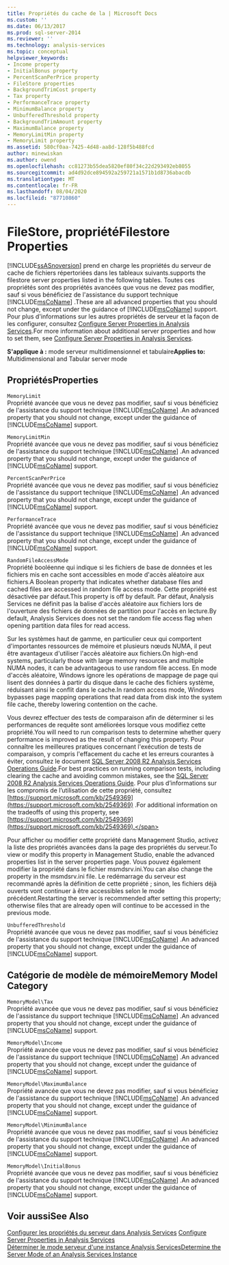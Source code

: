 ```yaml
---
title: Propriétés du cache de la | Microsoft Docs
ms.custom: ''
ms.date: 06/13/2017
ms.prod: sql-server-2014
ms.reviewer: ''
ms.technology: analysis-services
ms.topic: conceptual
helpviewer_keywords:
- Income property
- InitialBonus property
- PercentScanPerPrice property
- FileStore properties
- BackgroundTrimCost property
- Tax property
- PerformanceTrace property
- MinimumBalance property
- UnbufferedThreshold property
- BackgroundTrimAmount property
- MaximumBalance property
- MemoryLimitMin property
- MemoryLimit property
ms.assetid: 580cf0aa-7425-4d48-aa8d-128f5b488fcd
author: minewiskan
ms.author: owend
ms.openlocfilehash: cc81273b55dea5820ef80f34c22d293492eb8055
ms.sourcegitcommit: ad4d92dce894592a259721a1571b1d8736abacdb
ms.translationtype: MT
ms.contentlocale: fr-FR
ms.lasthandoff: 08/04/2020
ms.locfileid: "87710860"
---
```

# <a name="filestore-properties"></a><span data-ttu-id="87714-102">FileStore, propriété</span><span class="sxs-lookup"><span data-stu-id="87714-102">Filestore Properties</span></span>
  [!INCLUDE[ssASnoversion](../../includes/ssasnoversion-md.md)] <span data-ttu-id="87714-103">prend en charge les propriétés du serveur de cache de fichiers répertoriées dans les tableaux suivants.</span><span class="sxs-lookup"><span data-stu-id="87714-103">supports the filestore server properties listed in the following tables.</span></span> <span data-ttu-id="87714-104">Toutes ces propriétés sont des propriétés avancées que vous ne devez pas modifier, sauf si vous bénéficiez de l'assistance du support technique [!INCLUDE[msCoName](../../includes/msconame-md.md)] .</span><span class="sxs-lookup"><span data-stu-id="87714-104">These are all advanced properties that you should not change, except under the guidance of [!INCLUDE[msCoName](../../includes/msconame-md.md)] support.</span></span> <span data-ttu-id="87714-105">Pour plus d'informations sur les autres propriétés de serveur et la façon de les configurer, consultez [Configure Server Properties in Analysis Services](server-properties-in-analysis-services.md).</span><span class="sxs-lookup"><span data-stu-id="87714-105">For more information about additional server properties and how to set them, see [Configure Server Properties in Analysis Services](server-properties-in-analysis-services.md).</span></span>  
  
 <span data-ttu-id="87714-106">**S'applique à :** mode serveur multidimensionnel et tabulaire</span><span class="sxs-lookup"><span data-stu-id="87714-106">**Applies to:** Multidimensional and Tabular server mode</span></span>  
  
## <a name="properties"></a><span data-ttu-id="87714-107">Propriétés</span><span class="sxs-lookup"><span data-stu-id="87714-107">Properties</span></span>  
 `MemoryLimit`  
 <span data-ttu-id="87714-108">Propriété avancée que vous ne devez pas modifier, sauf si vous bénéficiez de l'assistance du support technique [!INCLUDE[msCoName](../../includes/msconame-md.md)] .</span><span class="sxs-lookup"><span data-stu-id="87714-108">An advanced property that you should not change, except under the guidance of [!INCLUDE[msCoName](../../includes/msconame-md.md)] support.</span></span>  
  
 `MemoryLimitMin`  
 <span data-ttu-id="87714-109">Propriété avancée que vous ne devez pas modifier, sauf si vous bénéficiez de l'assistance du support technique [!INCLUDE[msCoName](../../includes/msconame-md.md)] .</span><span class="sxs-lookup"><span data-stu-id="87714-109">An advanced property that you should not change, except under the guidance of [!INCLUDE[msCoName](../../includes/msconame-md.md)] support.</span></span>  
  
 `PercentScanPerPrice`  
 <span data-ttu-id="87714-110">Propriété avancée que vous ne devez pas modifier, sauf si vous bénéficiez de l'assistance du support technique [!INCLUDE[msCoName](../../includes/msconame-md.md)] .</span><span class="sxs-lookup"><span data-stu-id="87714-110">An advanced property that you should not change, except under the guidance of [!INCLUDE[msCoName](../../includes/msconame-md.md)] support.</span></span>  
  
 `PerformanceTrace`  
 <span data-ttu-id="87714-111">Propriété avancée que vous ne devez pas modifier, sauf si vous bénéficiez de l'assistance du support technique [!INCLUDE[msCoName](../../includes/msconame-md.md)] .</span><span class="sxs-lookup"><span data-stu-id="87714-111">An advanced property that you should not change, except under the guidance of [!INCLUDE[msCoName](../../includes/msconame-md.md)] support.</span></span>  
  
 `RandomFileAccessMode`  
 <span data-ttu-id="87714-112">Propriété booléenne qui indique si les fichiers de base de données et les fichiers mis en cache sont accessibles en mode d'accès aléatoire aux fichiers.</span><span class="sxs-lookup"><span data-stu-id="87714-112">A Boolean property that indicates whether database files and cached files are accessed in random file access mode.</span></span> <span data-ttu-id="87714-113">Cette propriété est désactivée par défaut.</span><span class="sxs-lookup"><span data-stu-id="87714-113">This property is off by default.</span></span> <span data-ttu-id="87714-114">Par défaut, Analysis Services ne définit pas la balise d'accès aléatoire aux fichiers lors de l'ouverture des fichiers de données de partition pour l'accès en lecture.</span><span class="sxs-lookup"><span data-stu-id="87714-114">By default, Analysis Services does not set the random file access flag when opening partition data files for read access.</span></span>  
  
 <span data-ttu-id="87714-115">Sur les systèmes haut de gamme, en particulier ceux qui comportent d'importantes ressources de mémoire et plusieurs nœuds NUMA, il peut être avantageux d'utiliser l'accès aléatoire aux fichiers.</span><span class="sxs-lookup"><span data-stu-id="87714-115">On high-end systems, particularly those with large memory resources and multiple NUMA nodes, it can be advantageous to use random file access.</span></span> <span data-ttu-id="87714-116">En mode d'accès aléatoire, Windows ignore les opérations de mappage de page qui lisent des données à partir du disque dans le cache des fichiers système, réduisant ainsi le conflit dans le cache.</span><span class="sxs-lookup"><span data-stu-id="87714-116">In random access mode, Windows bypasses page mapping operations that read data from disk into the system file cache, thereby lowering contention on the cache.</span></span>  
  
 <span data-ttu-id="87714-117">Vous devrez effectuer des tests de comparaison afin de déterminer si les performances de requête sont améliorées lorsque vous modifiez cette propriété.</span><span class="sxs-lookup"><span data-stu-id="87714-117">You will need to run comparison tests to determine whether query performance is improved as the result of changing this property.</span></span> <span data-ttu-id="87714-118">Pour connaître les meilleures pratiques concernant l'exécution de tests de comparaison, y compris l'effacement du cache et les erreurs courantes à éviter, consultez le document [SQL Server 2008 R2 Analysis Services Operations Guide](https://go.microsoft.com/fwlink/?LinkID=225539).</span><span class="sxs-lookup"><span data-stu-id="87714-118">For best practices on running comparison tests, including clearing the cache and avoiding common mistakes, see the [SQL Server 2008 R2 Analysis Services Operations Guide](https://go.microsoft.com/fwlink/?LinkID=225539).</span></span> <span data-ttu-id="87714-119">Pour plus d’informations sur les compromis de l’utilisation de cette propriété, consultez [https://support.microsoft.com/kb/2549369](https://support.microsoft.com/kb/2549369) .</span><span class="sxs-lookup"><span data-stu-id="87714-119">For additional information on the tradeoffs of using this property, see [https://support.microsoft.com/kb/2549369](https://support.microsoft.com/kb/2549369).</span></span>  
  
 <span data-ttu-id="87714-120">Pour afficher ou modifier cette propriété dans Management Studio, activez la liste des propriétés avancées dans la page des propriétés du serveur.</span><span class="sxs-lookup"><span data-stu-id="87714-120">To view or modify this property in Management Studio, enable the advanced properties list in the server properties page.</span></span> <span data-ttu-id="87714-121">Vous pouvez également modifier la propriété dans le fichier msmdsrv.ini.</span><span class="sxs-lookup"><span data-stu-id="87714-121">You can also change the property in the msmdsrv.ini file.</span></span> <span data-ttu-id="87714-122">Le redémarrage du serveur est recommandé après la définition de cette propriété ; sinon, les fichiers déjà ouverts vont continuer à être accessibles selon le mode précédent.</span><span class="sxs-lookup"><span data-stu-id="87714-122">Restarting the server is recommended after setting this property; otherwise files that are already open will continue to be accessed in the previous mode.</span></span>  
  
 `UnbufferedThreshold`  
 <span data-ttu-id="87714-123">Propriété avancée que vous ne devez pas modifier, sauf si vous bénéficiez de l'assistance du support technique [!INCLUDE[msCoName](../../includes/msconame-md.md)] .</span><span class="sxs-lookup"><span data-stu-id="87714-123">An advanced property that you should not change, except under the guidance of [!INCLUDE[msCoName](../../includes/msconame-md.md)] support.</span></span>  
  
## <a name="memory-model-category"></a><span data-ttu-id="87714-124">Catégorie de modèle de mémoire</span><span class="sxs-lookup"><span data-stu-id="87714-124">Memory Model Category</span></span>  
 `MemoryModel\Tax`  
 <span data-ttu-id="87714-125">Propriété avancée que vous ne devez pas modifier, sauf si vous bénéficiez de l'assistance du support technique [!INCLUDE[msCoName](../../includes/msconame-md.md)] .</span><span class="sxs-lookup"><span data-stu-id="87714-125">An advanced property that you should not change, except under the guidance of [!INCLUDE[msCoName](../../includes/msconame-md.md)] support.</span></span>  
  
 `MemoryModel\Income`  
 <span data-ttu-id="87714-126">Propriété avancée que vous ne devez pas modifier, sauf si vous bénéficiez de l'assistance du support technique [!INCLUDE[msCoName](../../includes/msconame-md.md)] .</span><span class="sxs-lookup"><span data-stu-id="87714-126">An advanced property that you should not change, except under the guidance of [!INCLUDE[msCoName](../../includes/msconame-md.md)] support.</span></span>  
  
 `MemoryModel\MaximumBalance`  
 <span data-ttu-id="87714-127">Propriété avancée que vous ne devez pas modifier, sauf si vous bénéficiez de l'assistance du support technique [!INCLUDE[msCoName](../../includes/msconame-md.md)] .</span><span class="sxs-lookup"><span data-stu-id="87714-127">An advanced property that you should not change, except under the guidance of [!INCLUDE[msCoName](../../includes/msconame-md.md)] support.</span></span>  
  
 `MemoryModel\MinimumBalance`  
 <span data-ttu-id="87714-128">Propriété avancée que vous ne devez pas modifier, sauf si vous bénéficiez de l'assistance du support technique [!INCLUDE[msCoName](../../includes/msconame-md.md)] .</span><span class="sxs-lookup"><span data-stu-id="87714-128">An advanced property that you should not change, except under the guidance of [!INCLUDE[msCoName](../../includes/msconame-md.md)] support.</span></span>  
  
 `MemoryModel\InitialBonus`  
 <span data-ttu-id="87714-129">Propriété avancée que vous ne devez pas modifier, sauf si vous bénéficiez de l'assistance du support technique [!INCLUDE[msCoName](../../includes/msconame-md.md)] .</span><span class="sxs-lookup"><span data-stu-id="87714-129">An advanced property that you should not change, except under the guidance of [!INCLUDE[msCoName](../../includes/msconame-md.md)] support.</span></span>  
  
## <a name="see-also"></a><span data-ttu-id="87714-130">Voir aussi</span><span class="sxs-lookup"><span data-stu-id="87714-130">See Also</span></span>  
 <span data-ttu-id="87714-131">[Configurer les propriétés du serveur dans Analysis Services](server-properties-in-analysis-services.md) </span><span class="sxs-lookup"><span data-stu-id="87714-131">[Configure Server Properties in Analysis Services](server-properties-in-analysis-services.md) </span></span>  
 [<span data-ttu-id="87714-132">Déterminer le mode serveur d'une instance Analysis Services</span><span class="sxs-lookup"><span data-stu-id="87714-132">Determine the Server Mode of an Analysis Services Instance</span></span>](../instances/determine-the-server-mode-of-an-analysis-services-instance.md)  
  
  

